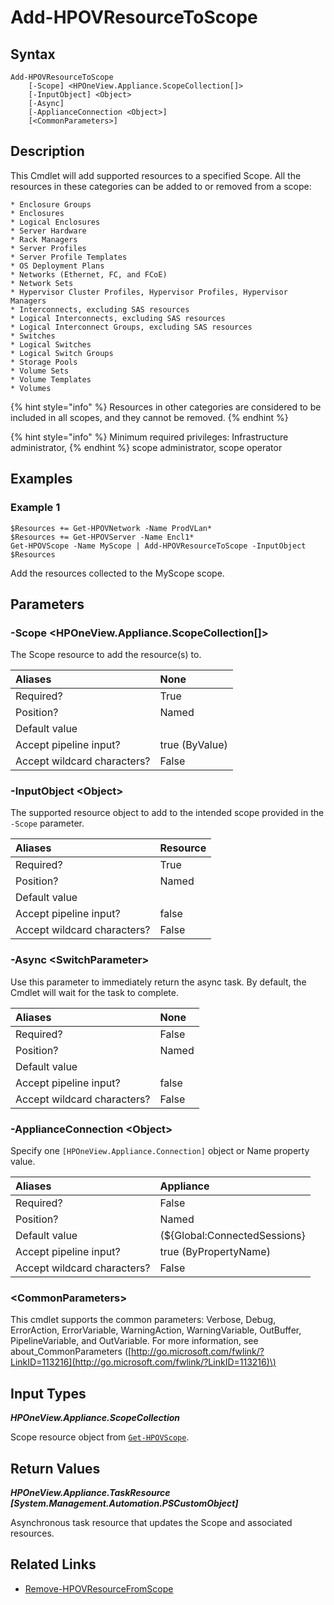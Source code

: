 ﻿---
description: Add supported resource(s) to a Scope.
---

# Add-HPOVResourceToScope

## Syntax

```text
Add-HPOVResourceToScope
    [-Scope] <HPOneView.Appliance.ScopeCollection[]>
    [-InputObject] <Object>
    [-Async]
    [-ApplianceConnection <Object>]
    [<CommonParameters>]
```

## Description

This Cmdlet will add supported resources to a specified Scope.  All the resources in these categories can be added to or removed from a scope:

	* Enclosure Groups
	* Enclosures
	* Logical Enclosures
	* Server Hardware
	* Rack Managers
	* Server Profiles
	* Server Profile Templates
	* OS Deployment Plans
	* Networks (Ethernet, FC, and FCoE)
	* Network Sets
	* Hypervisor Cluster Profiles, Hypervisor Profiles, Hypervisor Managers
	* Interconnects, excluding SAS resources
	* Logical Interconnects, excluding SAS resources
	* Logical Interconnect Groups, excluding SAS resources
	* Switches
	* Logical Switches
	* Logical Switch Groups
	* Storage Pools
	* Volume Sets
	* Volume Templates
	* Volumes

{% hint style="info" %}
Resources in other categories are considered to be included in all scopes, and they cannot be removed.
{% endhint %}


{% hint style="info" %}
Minimum required privileges: Infrastructure administrator,
{% endhint %}
 scope administrator, scope operator
## Examples

###  Example 1 

```text
$Resources += Get-HPOVNetwork -Name ProdVLan* 
$Resources += Get-HPOVServer -Name Encl1* 
Get-HPOVScope -Name MyScope | Add-HPOVResourceToScope -InputObject $Resources
```

Add the resources collected to the MyScope scope.

## Parameters

### -Scope &lt;HPOneView.Appliance.ScopeCollection[]&gt;

The Scope resource to add the resource(s) to.

| Aliases | None |
| :--- | :--- |
| Required? | True |
| Position? | Named |
| Default value |  |
| Accept pipeline input? | true (ByValue) |
| Accept wildcard characters? | False |

### -InputObject &lt;Object&gt;

The supported resource object to add to the intended scope provided in the `-Scope` parameter.

| Aliases | Resource |
| :--- | :--- |
| Required? | True |
| Position? | Named |
| Default value |  |
| Accept pipeline input? | false |
| Accept wildcard characters? | False |

### -Async &lt;SwitchParameter&gt;

Use this parameter to immediately return the async task.  By default, the Cmdlet will wait for the task to complete.

| Aliases | None |
| :--- | :--- |
| Required? | False |
| Position? | Named |
| Default value |  |
| Accept pipeline input? | false |
| Accept wildcard characters? | False |

### -ApplianceConnection &lt;Object&gt;

Specify one `[HPOneView.Appliance.Connection]` object or Name property value.

| Aliases | Appliance |
| :--- | :--- |
| Required? | False |
| Position? | Named |
| Default value | (${Global:ConnectedSessions} | ? Default) |
| Accept pipeline input? | true (ByPropertyName) |
| Accept wildcard characters? | False |

### &lt;CommonParameters&gt;

This cmdlet supports the common parameters: Verbose, Debug, ErrorAction, ErrorVariable, WarningAction, WarningVariable, OutBuffer, PipelineVariable, and OutVariable. For more information, see about\_CommonParameters \([http://go.microsoft.com/fwlink/?LinkID=113216](http://go.microsoft.com/fwlink/?LinkID=113216)\)

## Input Types

_**HPOneView.Appliance.ScopeCollection**_

Scope resource object from [`Get-HPOVScope`](get-hpovscope.md).

## Return Values

_**HPOneView.Appliance.TaskResource [System.Management.Automation.PSCustomObject]**_

Asynchronous task resource that updates the Scope and associated resources.

## Related Links

* [Remove-HPOVResourceFromScope](remove-hpovresourcefromscope.md)
